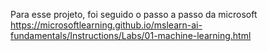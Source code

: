 Para esse projeto, foi seguido o passo a passo da microsoft https://microsoftlearning.github.io/mslearn-ai-fundamentals/Instructions/Labs/01-machine-learning.html
